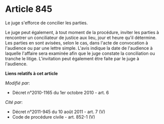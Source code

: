 # Article 845

Le juge s'efforce de concilier les parties.

Le juge peut également, à tout moment de la procédure, inviter les parties à rencontrer un conciliateur de justice aux lieu,
jour et heure qu'il détermine. Les parties en sont avisées, selon le cas, dans l'acte de convocation à l'audience ou par une
lettre simple. L'avis indique la date de l'audience à laquelle l'affaire sera examinée afin que le juge constate la
conciliation ou tranche le litige. L'invitation peut également être faite par le juge à l'audience.

**Liens relatifs à cet article**

_Modifié par_:

  - Décret n°2010-1165 du 1er octobre 2010 - art. 6

_Cité par_:

  - Décret n°2011-945 du 10 août 2011 - art. 7 (V)
  - Code de procédure civile - art. 852-1 (V)
